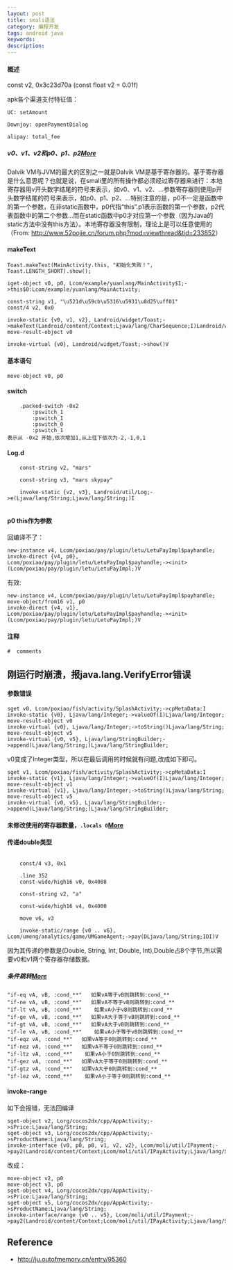 ```yaml
---
layout: post
title: smali语法
category: 编程开发
tags: android java
keywords: 
description: 
---
```


#### 概述

const v2, 0x3c23d70a
(const float v2 = 0.01f) 

apk各个渠道支付特征值：
```
UC: setAmount

Downjoy: openPaymentDialog

alipay: total_fee
```

##### v0、v1、v2和p0、p1、p2[More](http://www.52pojie.cn/forum.php?mod=viewthread&tid=233852)
Dalvik VM与JVM的最大的区别之一就是Dalvik VM是基于寄存器的。基于寄存器是什么意思呢？也就是说，在smali里的所有操作都必须经过寄存器来进行：本地寄存器用v开头数字结尾的符号来表示，如v0、v1、v2、...参数寄存器则使用p开头数字结尾的符号来表示，如p0、p1、p2、...特别注意的是，p0不一定是函数中的第一个参数，在非static函数中，p0代指“this”.p1表示函数的第一个参数，p2代表函数中的第二个参数…而在static函数中p0才对应第一个参数（因为Java的static方法中没有this方法）。本地寄存器没有限制，理论上是可以任意使用的（From:
<http://www.52pojie.cn/forum.php?mod=viewthread&tid=233852>）

#### makeText

```
Toast.makeText(MainActivity.this, "初始化失败！", Toast.LENGTH_SHORT).show();
```

```
iget-object v0, p0, Lcom/example/yuanlang/MainActivity$1;->this$0:Lcom/example/yuanlang/MainActivity;

const-string v1, "\u521d\u59cb\u5316\u5931\u8d25\uff01"
const/4 v2, 0x0

invoke-static {v0, v1, v2}, Landroid/widget/Toast;->makeText(Landroid/content/Context;Ljava/lang/CharSequence;I)Landroid/widget/Toast;
move-result-object v0

invoke-virtual {v0}, Landroid/widget/Toast;->show()V

```

#### 基本语句

```
move-object v0, p0
```

#### switch


```
    .packed-switch -0x2
        :pswitch_1
        :pswitch_1
        :pswitch_0
        :pswitch_1
表示从 -0x2 开始,依次增加1,从上往下依次为-2,-1,0,1
```

#### Log.d

```
    const-string v2, "mars"

    const-string v3, "mars skypay"

    invoke-static {v2, v3}, Landroid/util/Log;->e(Ljava/lang/String;Ljava/lang/String;)I


```


#### p0 this作为参数

回编译不了：

```
new-instance v4, Lcom/poxiao/pay/plugin/letu/LetuPayImpl$payhandle;
invoke-direct {v4, p0}, Lcom/poxiao/pay/plugin/letu/LetuPayImpl$payhandle;-><init>(Lcom/poxiao/pay/plugin/letu/LetuPayImpl;)V
```

有效:

```
new-instance v4, Lcom/poxiao/pay/plugin/letu/LetuPayImpl$payhandle;
move-object/from16 v1, p0
invoke-direct {v4, v1}, Lcom/poxiao/pay/plugin/letu/LetuPayImpl$payhandle;-><init>(Lcom/poxiao/pay/plugin/letu/LetuPayImpl;)V
```

#### 注释

```
#  comments
```

## 刚运行时崩溃，报java.lang.VerifyError错误

#### 参数错误

```
sget v0, Lcom/poxiao/fish/activity/SplashActivity;->cpMetaData:I
invoke-static {v0}, Ljava/lang/Integer;->valueOf(I)Ljava/lang/Integer;
move-result-object v0
invoke-virtual {v0}, Ljava/lang/Integer;->toString()Ljava/lang/String;
move-result-object v5
invoke-virtual {v0, v5}, Ljava/lang/StringBuilder;->append(Ljava/lang/String;)Ljava/lang/StringBuilder;
```

v0变成了Integer类型，所以在最后调用的时候就有问题,改成如下即可。

```
sget v1, Lcom/poxiao/fish/activity/SplashActivity;->cpMetaData:I
invoke-static {v1}, Ljava/lang/Integer;->valueOf(I)Ljava/lang/Integer;
move-result-object v1
invoke-virtual {v1}, Ljava/lang/Integer;->toString()Ljava/lang/String;
move-result-object v5
invoke-virtual {v0, v5}, Ljava/lang/StringBuilder;->append(Ljava/lang/String;)Ljava/lang/StringBuilder;
```

#### 未修改使用的寄存器数量，`.locals 0`[More](http://www.52pojie.cn/thread-233852-1-1.html)

#### 传递double类型

```

    const/4 v3, 0x1

    .line 352
    const-wide/high16 v0, 0x4008

    const-string v2, "a"

    const-wide/high16 v4, 0x4000

    move v6, v3

    invoke-static/range {v0 .. v6}, Lcom/umeng/analytics/game/UMGameAgent;->pay(DLjava/lang/String;IDI)V

```

因为其传递的参数是(Double, String, Int, Double, Int),Double占8个字节,所以需要v0和v1两个寄存器存储数据。


##### 条件跳转[More](http://www.cnblogs.com/lee0oo0/p/3728271.html)

```
"if-eq vA, vB, :cond_**"   如果vA等于vB则跳转到:cond_**
"if-ne vA, vB, :cond_**"   如果vA不等于vB则跳转到:cond_**
"if-lt vA, vB, :cond_**"    如果vA小于vB则跳转到:cond_**
"if-ge vA, vB, :cond_**"   如果vA大于等于vB则跳转到:cond_**
"if-gt vA, vB, :cond_**"   如果vA大于vB则跳转到:cond_**
"if-le vA, vB, :cond_**"    如果vA小于等于vB则跳转到:cond_**
"if-eqz vA, :cond_**"   如果vA等于0则跳转到:cond_**
"if-nez vA, :cond_**"   如果vA不等于0则跳转到:cond_**
"if-ltz vA, :cond_**"    如果vA小于0则跳转到:cond_**
"if-gez vA, :cond_**"   如果vA大于等于0则跳转到:cond_**
"if-gtz vA, :cond_**"   如果vA大于0则跳转到:cond_**
"if-lez vA, :cond_**"    如果vA小于等于0则跳转到:cond_**
```

#### invoke-range

如下会报错，无法回编译

```
sget-object v2, Lorg/cocos2dx/cpp/AppActivity;->sPrice:Ljava/lang/String;
sget-object v3, Lorg/cocos2dx/cpp/AppActivity;->sProductName:Ljava/lang/String;
invoke-interface {v0, p0, p0, v1, v2, v2}, Lcom/moli/util/IPayment;->pay2(Landroid/content/Context;Lcom/moli/util/IPayActivity;Ljava/lang/String;Ljava/lang/String;Ljava/lang/String;)V
```

改成：

```
move-object v2, p0
move-object v3, p0
sget-object v4, Lorg/cocos2dx/cpp/AppActivity;->sPrice:Ljava/lang/String;
sget-object v5, Lorg/cocos2dx/cpp/AppActivity;->sProductName:Ljava/lang/String;
invoke-interface/range {v0 .. v5}, Lcom/moli/util/IPayment;->pay2(Landroid/content/Context;Lcom/moli/util/IPayActivity;Ljava/lang/String;Ljava/lang/String;Ljava/lang/String;)V
```

## Reference
* <http://ju.outofmemory.cn/entry/95360>

